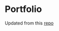 # Portfolio

Updated from this [repo](https://github.com/chxtio/FreeCodeCamp-Responsive-Web-Design-Certification-Projects/tree/master/5.%20Build%20a%20Personal%20Portfolio%20Webpage)

